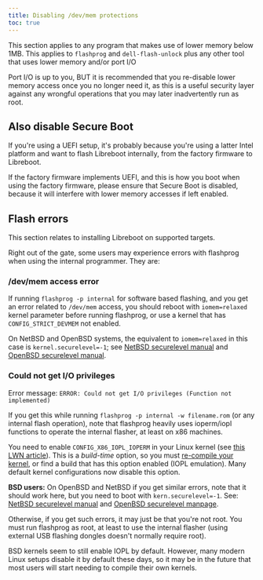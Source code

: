 ```yaml
---
title: Disabling /dev/mem protections
toc: true
---
```


This section applies to any program that makes use of lower memory
below 1MB. This applies to `flashprog` and `dell-flash-unlock` plus any other
tool that uses lower memory and/or port I/O

Port I/O is up to you, BUT it is recommended that you re-disable lower memory
access once you no longer need it, as this is a useful security layer against
any wrongful operations that you may later inadvertently run as root.

## Also disable Secure Boot

If you're using a UEFI setup, it's probably because you're using
a latter Intel platform and want to flash Libreboot internally, from
the factory firmware to Libreboot.

If the factory firmware implements UEFI, and this is how you boot when
using the factory firmware, please ensure that Secure Boot is disabled,
because it will interfere with lower memory accesses if left enabled.

## Flash errors

This section relates to installing Libreboot on supported targets.

Right out of the gate, some users may experience errors with flashprog when
using the internal programmer. They are:

### /dev/mem access error

If running `flashprog -p internal` for software based flashing, and you
get an error related to `/dev/mem` access, you should reboot with
`iomem=relaxed` kernel parameter before running flashprog, or use a kernel that
has `CONFIG_STRICT_DEVMEM` not enabled.

On NetBSD and OpenBSD systems, the equivalent to `iomem=relaxed` in this case
is `kernel.securelevel=-1`; see [NetBSD securelevel
manual](https://wiki.netbsd.org/tutorials/kernel_secure_levels/)
and [OpenBSD securelevel manual](https://man.openbsd.org/securelevel).

### Could not get I/O privileges

Error message: `ERROR: Could not get I/O privileges (Function not implemented)`

If you get this while running `flashprog -p internal -w filename.rom` (or any
internal flash operation), note that flashprog heavily uses ioperm/iopl
functions to operate the internal flasher, at least on x86 machines.

You need to enable `CONFIG_X86_IOPL_IOPERM` in your Linux kernel (see [this LWN
article](https://lwn.net/Articles/804143/)). This is a *build-time* option, so
you must [re-compile your
kernel](https://www.cyberciti.biz/tips/compiling-linux-kernel-26.html), or find
a build that has this option enabled (IOPL emulation). Many default kernel
configurations now disable this option.

**BSD users:** On OpenBSD and NetBSD if you get similar errors, note that it
should work here, but you need to boot with `kern.securelevel=-1`.
See: [NetBSD securelevel manual](https://wiki.netbsd.org/tutorials/kernel_secure_levels/)
and [OpenBSD securelevel manpage](https://man.openbsd.org/securelevel).

Otherwise, if you get such errors, it may just be that you're not root. You
must run flashprog as root, at least to use the internal flasher (using external
USB flashing dongles doesn't normally require root).

BSD kernels seem to still enable IOPL by default. However, many modern
Linux setups disable it by default these days, so it may be in the future
that most users will start needing to compile their own kernels.
